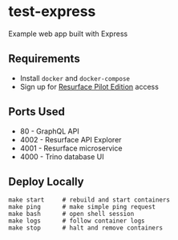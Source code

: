 # test-express
Example web app built with Express

## Requirements

* Install `docker` and `docker-compose`
* Sign up for [Resurface Pilot Edition](https://resurface.io/pilot-edition) access

## Ports Used

* 80 - GraphQL API
* 4002 - Resurface API Explorer
* 4001 - Resurface microservice
* 4000 - Trino database UI

## Deploy Locally

```
make start     # rebuild and start containers
make ping      # make simple ping request
make bash      # open shell session
make logs      # follow container logs
make stop      # halt and remove containers
```
